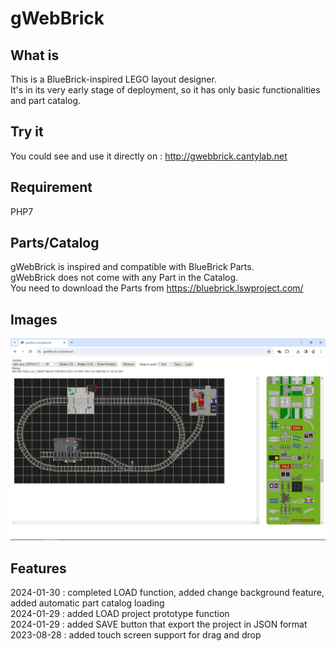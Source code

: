 # gWebBrick

## What is
This is a BlueBrick-inspired LEGO layout designer.<br>
It's in its very early stage of deployment, so it has only basic functionalities and part catalog.

## Try it 
You could see and use it directly on : http://gwebbrick.cantylab.net

## Requirement
PHP7

## Parts/Catalog
gWebBrick is inspired and compatible with BlueBrick Parts.<br>
gWebBrick does not come with any Part in the Catalog.<br>
You need to download the Parts from  https://bluebrick.lswproject.com/

## Images
![gWebBrick home page](https://github.com/gcaglio/gWebBrick/blob/main/Docs/images/gwebbrick_1.PNG?raw=true)

## Features
2024-01-30 : completed LOAD function, added change background feature, added automatic part catalog loading<br>
2024-01-29 : added LOAD project prototype function<br>
2024-01-29 : added SAVE button that export the project in JSON format<br>
2023-08-28 : added touch screen support for drag and drop<br>
